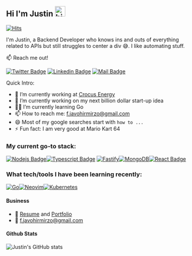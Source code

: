 ## Hi I'm Justin <img src="https://user-images.githubusercontent.com/1303154/88677602-1635ba80-d120-11ea-84d8-d263ba5fc3c0.gif" width="28px" alt="hi">

[![Hits](https://hits.seeyoufarm.com/api/count/incr/badge.svg?url=https%3A%2F%2Fgithub.com%2Foutranker%2Fhit-counter&count_bg=%2379C83D&title_bg=%23555555&icon=&icon_color=%23E7E7E7&title=hits&edge_flat=false)](https://hits.seeyoufarm.com)

I'm Justin, a Backend Developer who knows ins and outs of everything related to APIs but still struggles to center a div 😅. I like automating stuff.

:mailbox: Reach me out!

[![Twitter Badge](https://img.shields.io/badge/-@outranker222-1ca0f1?style=flat&labelColor=1ca0f1&logo=twitter&logoColor=white&link=https://twitter.com/Ipenywis)](https://twitter.com/outranker222) [![Linkedin Badge](https://img.shields.io/badge/-Javohir-0e76a8?style=flat&labelColor=0e76a8&logo=linkedin&logoColor=white)](https://www.linkedin.com/in/javohir-mirzo-fazliddinov-b8b302b5/) [![Mail Badge](https://img.shields.io/badge/-f.javohirmirzo-c0392b?style=flat&labelColor=c0392b&logo=gmail&logoColor=white)](mailto:f.javohirmirzo@gmail.com)


Quick Intro:

- 💼 I’m currently working at [Crocus Energy](https://crocus.ai)
- 🤔 I’m currently working on my next billion dollar start-up idea
- 🧑‍🎓 I’m currently learning Go
- 📫 How to reach me: f.javohirmirzo@gmail.com
- 😄 Most of my google searches start with `how to ...`
- ⚡ Fun fact: I am very good at Mario Kart 64

### My current go-to stack:

<!-- TODO: Make technologies links takes you to repositories -->
[![Nodejs Badge](https://img.shields.io/badge/-Nodejs-3C873A?style=for-the-badge&labelColor=black&logo=node.js&logoColor=3C873A)](#)[![Typescript Badge](https://img.shields.io/badge/-Typescript-007acc?style=for-the-badge&labelColor=black&logo=typescript&logoColor=007acc)](#) [![Fastify](https://img.shields.io/badge/fastify-%23000000.svg?style=for-the-badge&logo=fastify&logoColor=white)](#)[![MongoDB](https://img.shields.io/badge/MongoDB-%234ea94b.svg?style=for-the-badge&logo=mongodb&logoColor=white)](#)[![React Badge](https://img.shields.io/badge/-React-61DBFB?style=for-the-badge&labelColor=black&logo=react&logoColor=61DBFB)](#)

### What tech/tools I have been learning recently:
[![Go](https://img.shields.io/badge/go-%2300ADD8.svg?style=for-the-badge&logo=go&logoColor=white)](#)[![Neovim](https://img.shields.io/badge/NeoVim-%2357A143.svg?&style=for-the-badge&logo=neovim&logoColor=white)](#)[![Kubernetes](https://img.shields.io/badge/kubernetes-%23326ce5.svg?style=for-the-badge&logo=kubernetes&logoColor=white)](#)


#### Business
- :paperclip: [Resume](https://drive.google.com/uc?export=download&id=1mVWaO5KgkE966o_1L_e7zqg6J6YM1Gb8) and [Portfolio](https://drive.google.com/uc?export=download&id=16v1YP-Ihen48LjPU1UWmJmiMPcRKuSoV)
- :email: f.javohirmirzo@gmail.com



#### Github Stats
![Justin's GitHub stats](https://github-readme-stats.vercel.app/api?username=outranker&show_icons=true&theme=radical)
